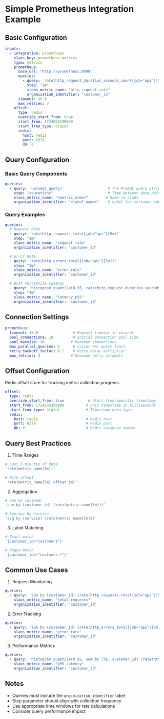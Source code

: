 # Simple Prometheus Integration Example

## Basic Configuration
```yaml
inputs:
  - integration: prometheus
    slaos_key: prometheus_metrics
    type: metrics
    prometheus:
      base_url: "http://prometheus:9090"
      queries:
        - query: 'rate(http_request_duration_seconds_count{job="api"}[5m])'
          step: "1m"
          slaos_metric_name: "http_request_rate"
          organization_identifier: "customer_id"
      timeout: 15.0
      max_retries: 3
    offset:
      type: redis
      override_start_from: true
      start_from: 1724803200000
      start_from_type: bigint
      redis:
        host: redis
        port: 6379
        db: 0
```

## Query Configuration

### Basic Query Components
```yaml
queries:
  - query: '<promql_query>'                    # The PromQL query string
    step: "<duration>"                         # Time between data points
    slaos_metric_name: "<metric_name>"        # Name in slaOS
    organization_identifier: "<label_name>"    # Label for customer identification
```

### Query Examples
```yaml
queries:
  # Request Rate
  - query: 'rate(http_requests_total{job="api"}[5m])'
    step: "1m"
    slaos_metric_name: "request_rate"
    organization_identifier: "customer_id"

  # Error Rate
  - query: 'rate(http_errors_total{job="api"}[5m])'
    step: "1m"
    slaos_metric_name: "error_rate"
    organization_identifier: "customer_id"

  # 95th Percentile Latency
  - query: 'histogram_quantile(0.95, rate(http_request_duration_seconds_bucket[5m]))'
    step: "1m"
    slaos_metric_name: "latency_p95"
    organization_identifier: "customer_id"
```

## Connection Settings

```yaml
prometheus:
  timeout: 15.0                # Request timeout in seconds
  pool_connections: 10         # Initial connection pool size
  pool_maxsize: 10            # Maximum connections
  max_parallel_queries: 5      # Concurrent query limit
  retry_backoff_factor: 0.1    # Retry delay multiplier
  max_retries: 3              # Maximum retry attempts
```

## Offset Configuration

Redis offset store for tracking metric collection progress:
```yaml
offset:
  type: redis
  override_start_from: true           # Start from specific timestamp
  start_from: 1724803200000          # Unix timestamp in milliseconds
  start_from_type: bigint            # Timestamp data type
  redis:
    host: redis                      # Redis host
    port: 6379                       # Redis port
    db: 0                            # Redis database number
```

## Query Best Practices

1. Time Ranges
```yaml
# Last 5 minutes of data
'rate(metric_name[5m])'

# With offset
'rate(metric_name[5m] offset 1m)'
```

2. Aggregation
```yaml
# Sum by customer
'sum by (customer_id) (rate(metric_name[5m]))'

# Average by service
'avg by (service) (rate(metric_name[5m]))'
```

3. Label Matching
```yaml
# Exact match
'{customer_id="customer1"}'

# Regex match
'{customer_id=~"customer.*"}'
```

## Common Use Cases

1. Request Monitoring
```yaml
queries:
  - query: 'sum by (customer_id) (rate(http_requests_total{job="api"}[5m]))'
    slaos_metric_name: "total_requests"
    organization_identifier: "customer_id"
```

2. Error Tracking
```yaml
queries:
  - query: 'sum by (customer_id) (rate(http_errors_total{job="api"}[5m])) / sum by (customer_id) (rate(http_requests_total{job="api"}[5m]))'
    slaos_metric_name: "error_rate"
    organization_identifier: "customer_id"
```

3. Performance Metrics
```yaml
queries:
  - query: 'histogram_quantile(0.95, sum by (le, customer_id) (rate(http_duration_seconds_bucket{job="api"}[5m])))'
    slaos_metric_name: "p95_latency"
    organization_identifier: "customer_id"
```

## Notes
- Queries must include the `organization_identifier` label
- Step parameter should align with collection frequency
- Use appropriate time windows for rate calculations
- Consider query performance impact
